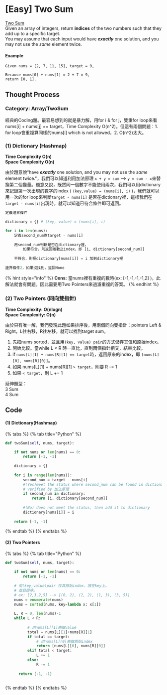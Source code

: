 # \[Easy\] Two Sum

[Two Sum](https://leetcode.com/problems/two-sum/)  
Given an array of integers, return **indices** of the two numbers such that they add up to a specific target.  
You may assume that each input would have _**exactly**_ one solution, and you may not use the _same_ element twice.

#### Example

```text
Given nums = [2, 7, 11, 15], target = 9,

Because nums[0] + nums[1] = 2 + 7 = 9,
return [0, 1].
```

## Thought Process

### Category: Array/TwoSum

經典的Coding題。最容易想到的就是暴力解，用for i & for j，雙重for loop來看 nums\[i\] + nums\[j\] == target，Time Complexity O\(n^2\)。但這有兩個問題：1. for loop會重複算同樣的nums\[i\] which is not allowed，2. O\(n^2\)太大。  


### \(1\) Dictionary \(Hashmap\)

**Time Complexity O\(n\)  
Space Complexity O\(n\)**  
  
由於題意說“have _**exactly**_ one solution, and you may not use the _same_ element twice."，我們可以知道利用加法原理 `x + y = sum` --&gt; `y = sum - x`來替換第二個變量。題意又說，既然同一個數字不能使用兩次，我們可以用dictionary來記錄第一次出現的數字的index \( `(key,value) = (nums[i], i)` \)，我們就可以用一次的for loop來判斷`target - nums[i]` 是否在dictionary裡，這樣我們在`target - nums[i]`出現時，就可以知道已符合條件即可返回。

```python
定義邊界條件 

dictionary = {} # (key, value) = (nums[i], i)

for i in len(nums):
    定義second_num為target - nums[i]
    
    用second_num判斷是否在dictionary裡，
        如果符合，則返回兩數之index，即 [i, dictionary[second_num]]
    
    不符合，則把dictionary[nums[i]] = i 加到dictionary裡
    
邊界條件2，如果沒找到，返回None
```

{% hint style="info" %}
**Cons:** 當nums裡有重複的數時\(ex: \[-1,-1,-1,-1,2\] \)，此解法就會有問題。因此需要用Two Pointers來過濾重複的答案。
{% endhint %}

### \(2\) Two Pointers \(同向雙指針\)

**Time Complexity: O\(nlogn\)  
Space Complexity: O\(n\)**

由於只有唯一解，我們發現此題如果排序後，用兩個同向雙指針：pointers Left & Right，L往右移，R往左移，就可以找到target sum。  
1. 先把nums sorted，並且用`(key, value) pair`的方式儲存其值和原始index。  
2. 開始比較。當while L &lt; R 時一直比，直到兩個指針相交，結束比較。  
3. if `nums[L][1] + nums[R][1] == target`時，返回原來的index，即 `[nums[L][0], nums[R][0]]`。  
4. 如果 nums\[L\]\[1\] + nums\[R\]\[1\] `> target`，則要 R -= 1  
5. 如果 `< target`，則 L += 1

延伸題型：  
3 Sum  
4 Sum 

## Code

#### \(1\) Dictionary\(Hashmap\)

{% tabs %}
{% tab title="Python" %}
```python
def twoSum(self, nums, target):

    if not nums or len(nums) == 0:
        return [-1, -1]
    
    dictionary = {}
    
    for i in range(len(nums)):
        second_num = target - nums[i]
        #(Yes)meet the status where second_num can be found in dictionary
        # verified by 加法原理
        if second_num in dictionary:
            return [i, dictionary[second_num]]
            
        #(No) does not meet the status, then add it to dictionary
        dictionary[nums[i]] = i    
        
    return [-1, -1]
```
{% endtab %}
{% endtabs %}

#### \(2\) Two Pointers

{% tabs %}
{% tab title="Python" %}
```python
def twoSum(self, nums, target):
    
    if not nums or len(nums) == 0:
        return [-1, -1]
    
    # 用(key,value)pair 存其原始index，放在key上。
    # 並且排序。
    # ex: [2,3,2,5] --> [(0, 2), (2, 2), (1, 3), (3, 5)]
    nums = enumerate(nums)
    nums = sorted(nums, key=lambda x: x[1])
    
    L, R = 0, len(nums)-1
    while L < R:
          
          # 用nums[L][1]來取value
          total = nums[L][1]+nums[R][1]
          if total == target:
              # 用nums[L][0]來取原始index
              return [nums[L][0], nums[R][0]]
          elif total < target:
              L += 1
          else:
              R -= 1
      
      return [-1, -1]
                      
```
{% endtab %}
{% endtabs %}



